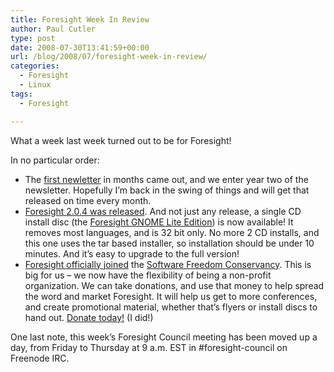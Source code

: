 ```yaml
---
title: Foresight Week In Review
author: Paul Cutler
type: post
date: 2008-07-30T13:41:59+00:00
url: /blog/2008/07/foresight-week-in-review/
categories:
  - Foresight
  - Linux
tags:
  - Foresight

---
```

What a week last week turned out to be for Foresight!

In no particular order:

  * The [first newletter][1] in months came out, and we enter year two of the newsletter. Hopefully I&#8217;m back in the swing of things and will get that released on time every month.
  * [Foresight 2.0.4 was released][2]. And not just any release, a single CD install disc (the [Foresight GNOME Lite Edition][3]) is now available! It removes most languages, and is 32 bit only. No more 2 CD installs, and this one uses the tar based installer, so installation should be under 10 minutes. And it&#8217;s easy to upgrade to the full version!
  * [Foresight officially joined][4] the [Software Freedom Conservancy][5]. This is big for us &#8211; we now have the flexibility of being a non-profit organization. We can take donations, and use that money to help spread the word and market Foresight. It will help us get to more conferences, and create promotional material, whether that&#8217;s flyers or install discs to hand out. [Donate today!][6] (I did!)

One last note, this week&#8217;s Foresight Council meeting has been moved up a day, from Friday to Thursday at 9 a.m. EST in #foresight-council on Freenode IRC.

 [1]: https://wiki.foresightlinux.org//x/RYBU
 [2]: http://lists.rpath.org/pipermail/foresight-distro/2008-July/000300.html
 [3]: http://www.foresightlinux.org/gnome-lite.html
 [4]: http://www.foresightlinux.org/releases/foresight-sfc.html
 [5]: http://conservancy.softwarefreedom.org/
 [6]: http://www.foresightlinux.org/donate.html